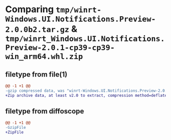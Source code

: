 # Comparing `tmp/winrt-Windows.UI.Notifications.Preview-2.0.0b2.tar.gz` & `tmp/winrt_Windows.UI.Notifications.Preview-2.0.1-cp39-cp39-win_arm64.whl.zip`

## filetype from file(1)

```diff
@@ -1 +1 @@
-gzip compressed data, was "winrt-Windows.UI.Notifications.Preview-2.0.0b2.tar", last modified: Sat Dec  2 18:26:58 2023, max compression
+Zip archive data, at least v2.0 to extract, compression method=deflate
```

## filetype from diffoscope

```diff
@@ -1 +1 @@
-GzipFile
+ZipFile
```

